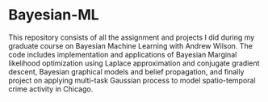 # Bayesian-ML

This repository consists of all the assignment and projects I did during my graduate course on Bayesian Machine Learning with Andrew Wilson. The code includes implementation and applications of Bayesian Marginal likelihood optimization using Laplace approximation and conjugate gradient descent, Bayesian graphical models and belief propagation, and finally project on applying multi-task Gaussian process to model spatio-temporal crime activity in Chicago.
